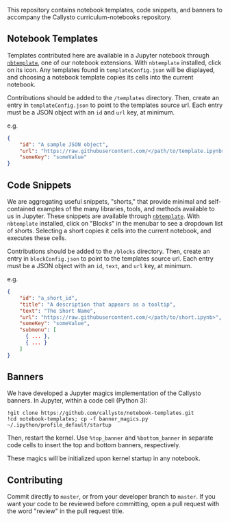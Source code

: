 
This repository contains notebook templates, code snippets, and banners to accompany the Callysto curriculum-notebooks repository.

## Notebook Templates

Templates contributed here are available in a Jupyter notebook through [`nbtemplate`](https://github.com/callysto/nbplus/tree/master/nbtemplate), one of our notebook extensions. With `nbtemplate` installed, click on its icon. Any templates found in `templateConfig.json` will be displayed, and choosing a notebook template copies its cells into the current notebook.

Contributions should be added to the `/templates` directory. Then, create an entry in `templateConfig.json` to point to the templates source url. Each entry must be a JSON object with an `id` and `url` key, at minimum.

e.g.

```json
{
    "id": "A sample JSON object",
    "url": "https://raw.githubusercontent.com/</path/to/template.ipynb>",
    "someKey": "someValue"
}
```

## Code Snippets

We are aggregating useful snippets, "shorts," that provide minimal and self-contained examples of the many libraries, tools, and methods available to us in Jupyter. These snippets are available through [`nbtemplate`](https://github.com/callysto/nbplus/tree/master/nbtemplate). With `nbtemplate` installed, click on "Blocks" in the menubar to see a dropdown list of shorts. Selecting a short copies it cells into the current notebook, and executes these cells.

Contributions should be added to the `/blocks` directory. Then, create an entry in `blockConfig.json` to point to the templates source url. Each entry must be a JSON object with an `id`, `text`, and `url` key, at minimum.

e.g.

```json
{
    "id": "a_short_id",
    "title": "A description that appears as a tooltip",
    "text": "The Short Name",
    "url": "https://raw.githubusercontent.com/</path/to/short.ipynb>",
    "someKey": "someValue",
    "submenu": [
      { ... },
      { ... }
    ]
}
```

## Banners

We have developed a Jupyter magics implementation of the Callysto banners. In Jupyter, within a code cell (Python 3):

```
!git clone https://github.com/callysto/notebook-templates.git
!cd notebook-templates; cp -f banner_magics.py ~/.ipython/profile_default/startup
```

Then, restart the kernel. Use `%top_banner` and `%bottom_banner` in separate code cells to insert the top and bottom banners, respectively.

These magics will be initialized upon kernel startup in any notebook.

## Contributing

Commit directly to `master`, or from your developer branch to `master`. If you want your code to be reviewed before committing, open a pull request with the word "review" in the pull request title.
